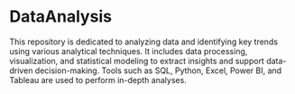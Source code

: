 # DataAnalysis
This repository is dedicated to analyzing data and identifying key trends using various analytical techniques. It includes data processing, visualization, and statistical modeling to extract insights and support data-driven decision-making. Tools such as SQL, Python, Excel, Power BI, and Tableau are used to perform in-depth analyses.
